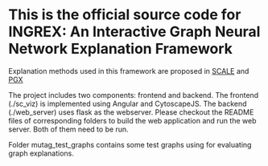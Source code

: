 # This is the official source code for INGREX: An Interactive Graph Neural Network Explanation Framework

Explanation methods used in this framework are proposed in [SCALE](https://github.com/alexbui91/SCALE) and [PGX](https://arxiv.org/abs/2208.03075)

The project includes two components: frontend and backend. The frontend (./sc_viz) is implemented using Angular and CytoscapeJS. The backend (./web_server) uses flask as the webserver. Please checkout the README files of corresponding folders to build the web application and run the web server. Both of them need to be run.

Folder mutag_test_graphs contains some test graphs using for evaluating graph explanations.
